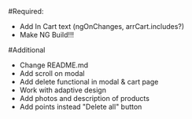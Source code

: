 #Required:
- Add In Cart text (ngOnChanges, arrCart.includes?)
- Make NG Build!!!

#Additional
- Change README.md
- Add scroll on modal
- Add delete functional in modal & cart page
- Work with adaptive design
- Add photos and description of products
- Add points instead "Delete all" button
